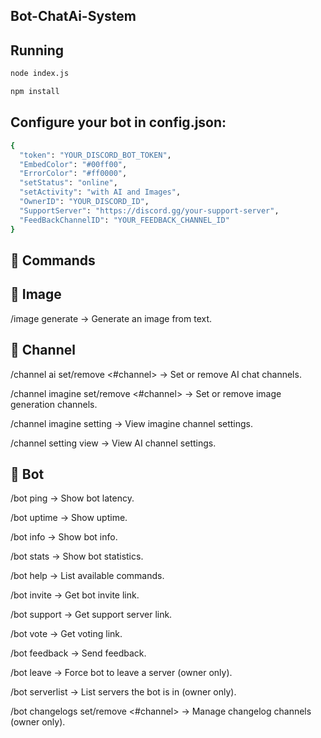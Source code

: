## Bot-ChatAi-System
## Running 
```bash
node index.js
```
```bash
npm install
```
## Configure your bot in config.json:

```bash
{
  "token": "YOUR_DISCORD_BOT_TOKEN",
  "EmbedColor": "#00ff00",
  "ErrorColor": "#ff0000",
  "setStatus": "online",
  "setActivity": "with AI and Images",
  "OwnerID": "YOUR_DISCORD_ID",
  "SupportServer": "https://discord.gg/your-support-server",
  "FeedBackChannelID": "YOUR_FEEDBACK_CHANNEL_ID"
}
```
## 📖 Commands
## 🎨 Image
/image generate <prompt> → Generate an image from text.
## 💬 Channel
/channel ai set/remove <#channel> → Set or remove AI chat channels.

/channel imagine set/remove <#channel> → Set or remove image generation channels.

/channel imagine setting → View imagine channel settings.

/channel setting view → View AI channel settings.
## 🤖 Bot
/bot ping → Show bot latency.

/bot uptime → Show uptime.

/bot info → Show bot info.

/bot stats → Show bot statistics.

/bot help → List available commands.

/bot invite → Get bot invite link.

/bot support → Get support server link.

/bot vote → Get voting link.

/bot feedback <message> → Send feedback.

/bot leave <serverid> → Force bot to leave a server (owner only).

/bot serverlist → List servers the bot is in (owner only).

/bot changelogs set/remove <#channel> → Manage changelog channels (owner only).
